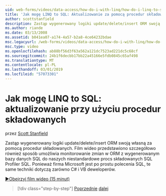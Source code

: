 ```yaml
---
uid: web-forms/videos/data-access/how-do-i-with-linq/how-do-i-linq-to-sql-updating-with-stored-procedures
title: 'Jak mogę LINQ to SQL: Aktualizowanie za pomocą procedur składowanych | Dokumentacja firmy Microsoft'
author: scottstanfield
description: Zastąp wygenerowany logiki update/delete/insert ORM swoją własną za pomocą procedur składowanych. Film wideo przedstawia szczegółowo również sposób użycia Profiler SQL do...
ms.author: riande
ms.date: 03/13/2008
ms.assetid: b041ea07-a174-4a57-b2a8-4ce64232bdae
msc.legacyurl: /web-forms/videos/data-access/how-do-i-with-linq/how-do-i-linq-to-sql-updating-with-stored-procedures
msc.type: video
ms.openlocfilehash: ab88bf56d3f63a562a121dc7523ad221dc5c68cf
ms.sourcegitcommit: 24b1f6decbb17bb22a45166e5fdb0845c65af498
ms.translationtype: MT
ms.contentlocale: pl-PL
ms.lasthandoff: 03/01/2019
ms.locfileid: "57073301"
---
```

<a name="how-do-i-linq-to-sql-updating-with-stored-procedures"></a>Jak mogę LINQ to SQL: aktualizowanie przy użyciu procedur składowanych
====================
przez [Scott Stanfield](https://github.com/scottstanfield)

Zastąp wygenerowany logiki update/delete/insert ORM swoją własną za pomocą procedur składowanych. Film wideo przedstawiono szczegółowo również sposób umożliwia monitorowanie zmian w ORM z wygenerowanym bazy danych SQL do naszych niestandardowe procs składowanych SQL Profiler SQL. Ponieważ firma Microsoft jest po prostu polecenia SQL, te same techniki dotyczą zarówno C# i VB deweloperów.

[&#9654;Obejrzyj film wideo (15 minut)](https://channel9.msdn.com/Blogs/ASP-NET-Site-Videos/how-do-i-linq-to-sql-updating-with-stored-procedures)

> [!div class="step-by-step"]
> [Poprzednie](how-do-i-linq-to-sql-using-stored-procedures.md)
> [dalej](how-do-i-linq-to-sql-executing-arbitrary-sql.md)
